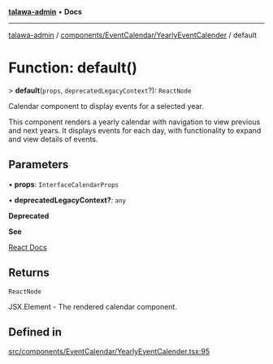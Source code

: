 [**talawa-admin**](../../../../README.md) • **Docs**

***

[talawa-admin](../../../../modules.md) / [components/EventCalendar/YearlyEventCalender](../README.md) / default

# Function: default()

\> **default**(`props`, `deprecatedLegacyContext`?): `ReactNode`

Calendar component to display events for a selected year.

This component renders a yearly calendar with navigation to view previous and next years.
It displays events for each day, with functionality to expand and view details of events.

## Parameters

• **props**: `InterfaceCalendarProps`

• **deprecatedLegacyContext?**: `any`

**Deprecated**

**See**

[React Docs](https://legacy.reactjs.org/docs/legacy-context.html#referencing-context-in-lifecycle-methods)

## Returns

`ReactNode`

JSX.Element - The rendered calendar component.

## Defined in

[src/components/EventCalendar/YearlyEventCalender.tsx:95](https://github.com/PalisadoesFoundation/talawa-admin/blob/6393648179f5fe59037f42564a6a7bc1ca4e7f9d/src/components/EventCalendar/YearlyEventCalender.tsx#L95)

